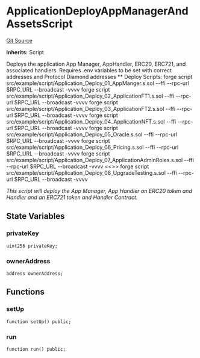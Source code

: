 # ApplicationDeployAppManagerAndAssetsScript
[Git Source](https://github.com/thrackle-io/tron/blob/81964a0e15d7593cfe172486fd6691a89432c332/src/example/script/Application_Deploy_01_AppManger.s.sol)

**Inherits:**
Script

Deploys the application App Manager, AppHandler, ERC20, ERC721, and associated handlers.
Requires .env variables to be set with correct addresses and Protocol Diamond addresses **
Deploy Scripts:
forge script src/example/script/Application_Deploy_01_AppManger.s.sol --ffi --rpc-url $RPC_URL --broadcast -vvvv
forge script src/example/script/Application_Deploy_02_ApplicationFT1.s.sol --ffi --rpc-url $RPC_URL --broadcast -vvvv
forge script src/example/script/Application_Deploy_03_ApplicationFT2.s.sol --ffi --rpc-url $RPC_URL --broadcast -vvvv
forge script src/example/script/Application_Deploy_04_ApplicationNFT.s.sol --ffi --rpc-url $RPC_URL --broadcast -vvvv
forge script src/example/script/Application_Deploy_05_Oracle.s.sol --ffi --rpc-url $RPC_URL --broadcast -vvvv
forge script src/example/script/Application_Deploy_06_Pricing.s.sol --ffi --rpc-url $RPC_URL --broadcast -vvvv
forge script src/example/script/Application_Deploy_07_ApplicationAdminRoles.s.sol --ffi --rpc-url $RPC_URL --broadcast -vvvv
<<<OPTIONAL>>>
forge script src/example/script/Application_Deploy_08_UpgradeTesting.s.sol --ffi --rpc-url $RPC_URL --broadcast -vvvv

*This script will deploy the App Manager, App Handler an ERC20 token and Handler and an ERC721 token and Handler Contract.*


## State Variables
### privateKey

```solidity
uint256 privateKey;
```


### ownerAddress

```solidity
address ownerAddress;
```


## Functions
### setUp


```solidity
function setUp() public;
```

### run


```solidity
function run() public;
```


